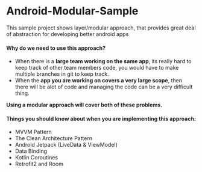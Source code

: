 # Android-Modular-Sample
This sample project shows layer/modular approach, that provides great deal of abstraction for developing better android apps 

#### Why do we need to use this approach?  
-  When there is a **large team working on the same app**, its really hard to keep track of other team members code, you would have to make multiple branches in git to keep track.  
- When the **app you are working on covers a very large scope**, then there will be alot of code and managing the code can be a very difficult thing.  

**Using a modular approach will cover both of these problems.**

 #### Things you should know about when you are implementing this approach:
 
 - MVVM Pattern
 - The Clean Architecture Pattern
 - Android Jetpack (LiveData & ViewModel)
 - Data Binding
 - Kotlin Coroutines
 - Retrofit2 and Room
